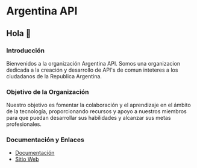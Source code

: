 # Argentina API

## Hola 👋

### Introducción

Bienvenidos a la organización Argentina API. Somos una organizacion dedicada a la creación y desarrollo de API's de comun inteteres a los ciudadanos de la Republica Argentina.

### Objetivo de la Organización

Nuestro objetivo es fomentar la colaboración y el aprendizaje en el ámbito de la tecnología, proporcionando recursos y apoyo a nuestros miembros para que puedan desarrollar sus habilidades y alcanzar sus metas profesionales.

### Documentación y Enlaces

- [Documentación](URL_DE_DOCUMENTACION)
- [Sitio Web](URL_DEL_SITIO_WEB)
